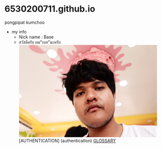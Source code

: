 # 6530200711.github.io
pongpipat kumchoo
- my info
  - Nick name : Base
  - สวัสดีครับ ผม"เบท"นะครับ
![alt text](assets/82445368-B98B-4021-8716-8346C9A2D2AB-6355-00000D305DCFC930.jpg)
[AUTHENTICATION] (authenticatlon)
[GLOSSARY](glossary)

